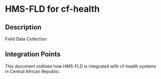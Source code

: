 # HMS-FLD for cf-health

## Description

Field Data Collection

## Integration Points

This document outlines how HMS-FLD is integrated with cf-health systems in Central African Republic.
